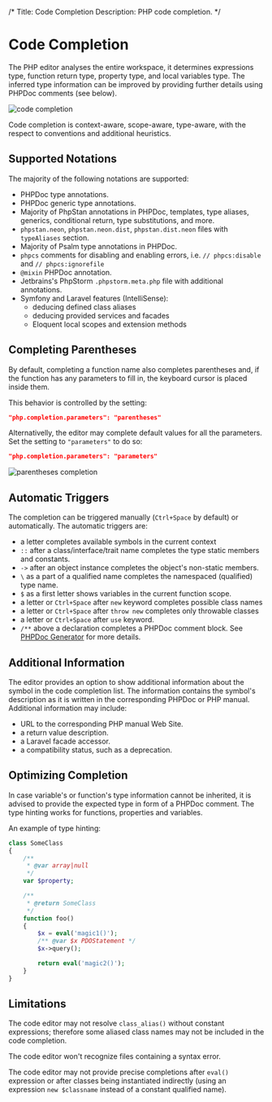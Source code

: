 /*
Title: Code Completion
Description: PHP code completion.
*/

# Code Completion

The PHP editor analyses the entire workspace, it determines expressions type, function return type, property type, and local variables type. The inferred type information can be improved by providing further details using PHPDoc comments (see below).

![code completion](../imgs/completion-tooltip.gif)

Code completion is context-aware, scope-aware, type-aware, with the respect to conventions and additional heuristics.

## Supported Notations

The majority of the following notations are supported:

- PHPDoc type annotations.
- PHPDoc generic type annotations.
- Majority of PhpStan annotations in PHPDoc, templates, type aliases, generics, conditional return, type substitutions, and more.
- `phpstan.neon`, `phpstan.neon.dist`, `phpstan.dist.neon` files with `typeAliases` section.
- Majority of Psalm type annotations in PHPDoc.
- `phpcs` comments for disabling and enabling errors, i.e. `// phpcs:disable` and `// phpcs:ignorefile`
- `@mixin` PHPDoc annotation.
- Jetbrains's PhpStorm `.phpstorm.meta.php` file with additional annotations.
- Symfony and Laravel features (IntelliSense):
    - deducing defined class aliases
    - deducing provided services and facades
    - Eloquent local scopes and extension methods

## Completing Parentheses

By default, completing a function name also completes parentheses and, if the function has any parameters to fill in, the keyboard cursor is placed inside them.

This behavior is controlled by the setting:

```json
"php.completion.parameters": "parentheses"
```

Alternativelly, the editor may complete default values for all the parameters. Set the setting to `"parameters"` to do so:

```json
"php.completion.parameters": "parameters"
```

![parentheses completion](../imgs/vsc-complete-parentheses.gif)

## Automatic Triggers

The completion can be triggered manually (`Ctrl+Space` by default) or automatically. The automatic triggers are:

- a letter completes available symbols in the current context
- `::` after a class/interface/trait name completes the type static members and constants.
- `->` after an object instance completes the object's non-static members.
- `\` as a part of a qualified name completes the namespaced (qualified) type name.
- `$` as a first letter shows variables in the current function scope.
- a letter or `Ctrl+Space` after `new` keyword completes possible class names
- a letter or `Ctrl+Space` after `throw new` completes only throwable classes
- a letter or `Ctrl+Space` after `use` keyword.
- `/**` above a declaration completes a PHPDoc comment block. See [PHPDoc Generator](phpdoc.md) for more details.

## Additional Information

The editor provides an option to show additional information about the symbol in the code completion list. The information contains the symbol's description as it is written in the corresponding PHPDoc or PHP manual. Additional information may include:

- URL to the corresponding PHP manual Web Site.
- a return value description.
- a Laravel facade accessor.
- a compatibility status, such as a deprecation.

## Optimizing Completion

In case variable's or function's type information cannot be inherited, it is advised to provide the expected type in form of a PHPDoc comment. The type hinting works for functions, properties and variables.

An example of type hinting:

```php
class SomeClass
{
    /**
     * @var array|null
     */
    var $property;

    /**
     * @return SomeClass
     */
    function foo()
    {
        $x = eval('magic1()');
        /** @var $x PDOStatement */
        $x->query();

        return eval('magic2()');
    }
}
```

## Limitations

The code editor may not resolve `class_alias()` without constant expressions; therefore some aliased class names may not be included in the code completion.

The code editor won't recognize files containing a syntax error.

The code editor may not provide precise completions after `eval()` expression or after classes being instantiated indirectly (using an expression `new $classname` instead of a constant qualified name).
